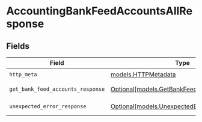 # AccountingBankFeedAccountsAllResponse


## Fields

| Field                                                                                    | Type                                                                                     | Required                                                                                 | Description                                                                              |
| ---------------------------------------------------------------------------------------- | ---------------------------------------------------------------------------------------- | ---------------------------------------------------------------------------------------- | ---------------------------------------------------------------------------------------- |
| `http_meta`                                                                              | [models.HTTPMetadata](../models/httpmetadata.md)                                         | :heavy_check_mark:                                                                       | N/A                                                                                      |
| `get_bank_feed_accounts_response`                                                        | [Optional[models.GetBankFeedAccountsResponse]](../models/getbankfeedaccountsresponse.md) | :heavy_minus_sign:                                                                       | Bank Feed Accounts                                                                       |
| `unexpected_error_response`                                                              | [Optional[models.UnexpectedErrorResponse]](../models/unexpectederrorresponse.md)         | :heavy_minus_sign:                                                                       | Unexpected error                                                                         |